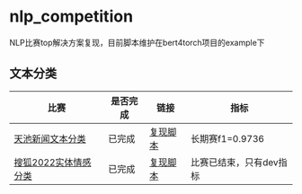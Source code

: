 # nlp_competition
NLP比赛top解决方案复现，目前脚本维护在bert4torch项目的example下

## 文本分类
| 比赛 | 是否完成 | 链接 | 指标 |
| ---- | ---- | ---- | ---- |
|[天池新闻文本分类](https://tianchi.aliyun.com/competition/entrance/531810/introduction?lang=zh-cn)| 已完成 | [复现脚本](https://github.com/Tongjilibo/bert4torch/blob/master/examples/sentence_classfication/Tianchi_News_Classification) | 长期赛f1=0.9736 |
|[搜狐2022实体情感分类](https://www.biendata.xyz/competition/sohu_2022/)| 已完成 | [复现脚本](https://github.com/Tongjilibo/bert4torch/blob/master/examples/sentence_classfication/Sohu_2022_ABSA) | 比赛已结束，只有dev指标 |
